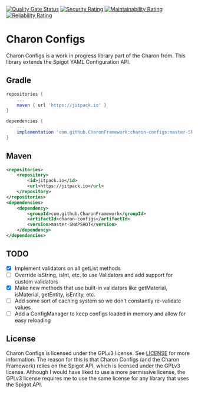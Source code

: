 [![Quality Gate Status](https://sonarcloud.io/api/project_badges/measure?project=CharonFramework_charon-configs&metric=alert_status)](https://sonarcloud.io/summary/new_code?id=CharonFramework_charon-configs) [![Security Rating](https://sonarcloud.io/api/project_badges/measure?project=CharonFramework_charon-configs&metric=security_rating)](https://sonarcloud.io/summary/new_code?id=CharonFramework_charon-configs) [![Maintainability Rating](https://sonarcloud.io/api/project_badges/measure?project=CharonFramework_charon-configs&metric=sqale_rating)](https://sonarcloud.io/summary/new_code?id=CharonFramework_charon-configs) [![Reliability Rating](https://sonarcloud.io/api/project_badges/measure?project=CharonFramework_charon-configs&metric=reliability_rating)](https://sonarcloud.io/summary/new_code?id=CharonFramework_charon-configs)

# Charon Configs
Charon Configs is a work in progress library part of the Charon from. This library extends the Spigot YAML Configuration API.

## Gradle
```groovy
repositories {
    ... 
    maven { url 'https://jitpack.io' }
}

dependencies {
    ...
    implementation 'com.github.CharonFramework:charon-configs:master-SNAPSHOT'
}
```

## Maven
```xml
<repositories>
    <repository>
        <id>jitpack.io</id>
        <url>https://jitpack.io</url>
    </repository>
</repositories>
<dependencies>
    <dependency>
        <groupId>com.github.CharonFramework</groupId>
        <artifactId>charon-configs</artifactId>
        <version>master-SNAPSHOT</version>
    </dependency>
</dependencies>
```

## TODO
- [x] Implement validators on all getList methods
- [ ] Override isString, isInt, etc. to use Validators and add support for custom validators
- [x] Make new methods that use built-in validators like getMaterial, isMaterial, getEntity, isEntity, etc.
- [ ] Add some sort of caching system so we don't constantly re-validate values
- [ ] Add a ConfigManager to keep configs loaded in memory and allow for easy reloading

## License
Charon Configs is licensed under the GPLv3 license. See [LICENSE](LICENSE) for more information.
The reason for this is that Charon Configs (and the Charon Framework) relies on the Spigot API, which is licensed under the GPLv3 license.
Although I would have liked to use a more permissive license, the GPLv3 license requires me to use the same license for any library that uses the Spigot API.
